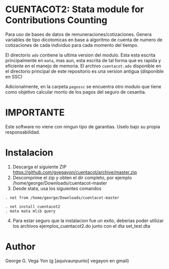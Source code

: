 # CUENTACOT2: Stata module for Contributions Counting

Para uso de bases de datos de remuneraciones/cotizaciones. Genera variables de
tipo dicotomicas en base a algoritmo de cuenta de numero de cotizaciones de cada
individuo para cada momento del tiempo.

El directorio `ado` contiene la ultima version del modulo. Esta esta escrita
principalmente en `mata`, mas aun, esta escrita de tal forma que es rapida
y eficiente en el manejo de memoria. El archivo `cuentacot.ado` disponible
en el directorio principal de este repositorio es una version antigua (disponible
en SSC)

Adicionalmente, en la carpeta `pagossc` se encuentra otro modulo que tiene
como objetivo calcular monto de los pagos del seguro de cesantia.

# IMPORTANTE

Este software no viene con ningun tipo de garantias. Uselo bajo su propia
responsabilidad.

# Instalacion

1.  Descarga el siguiente ZIP https://github.com/gvegayon/cuentacot/archive/master.zip
2.  Descomprime el zip y obten el dir completo, por ejemplo /home/george/Downloads/cuentacot-master
3.  Desde stata, usa los siguientes comandos

```
. net from /home/george/Downloads/cuentacot-master

. net install cuentacot2
. mata mata mlib query
```

4.  Para estar seguro que la instalacion fue un exito, deberias poder utilizar los
    archivos ejemplos_cuentacot2.do junto con el dta set_test.dta
    
# Author

George G. Vega Yon (g [aquivaunpunto] vegayon en gmail)
